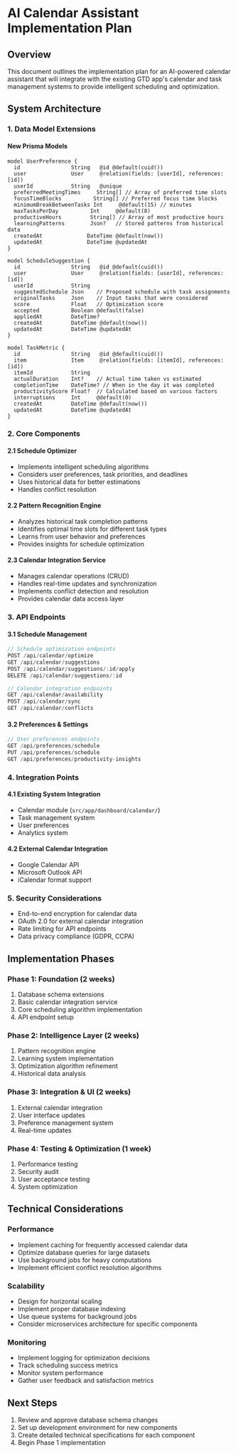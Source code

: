 # AI Calendar Assistant Implementation Plan

## Overview
This document outlines the implementation plan for an AI-powered calendar assistant that will integrate with the existing GTD app's calendar and task management systems to provide intelligent scheduling and optimization.

## System Architecture

### 1. Data Model Extensions

#### New Prisma Models

```prisma
model UserPreference {
  id                String   @id @default(cuid())
  user              User     @relation(fields: [userId], references: [id])
  userId            String   @unique
  preferredMeetingTimes     String[] // Array of preferred time slots
  focusTimeBlocks          String[] // Preferred focus time blocks
  minimumBreakBetweenTasks Int     @default(15) // minutes
  maxTasksPerDay          Int     @default(8)
  productiveHours         String[] // Array of most productive hours
  learningPatterns        Json?   // Stored patterns from historical data
  createdAt              DateTime @default(now())
  updatedAt              DateTime @updatedAt
}

model ScheduleSuggestion {
  id                String   @id @default(cuid())
  user              User     @relation(fields: [userId], references: [id])
  userId            String
  suggestedSchedule Json    // Proposed schedule with task assignments
  originalTasks     Json    // Input tasks that were considered
  score             Float   // Optimization score
  accepted          Boolean @default(false)
  appliedAt         DateTime?
  createdAt         DateTime @default(now())
  updatedAt         DateTime @updatedAt
}

model TaskMetric {
  id                String   @id @default(cuid())
  item              Item     @relation(fields: [itemId], references: [id])
  itemId            String
  actualDuration    Int?    // Actual time taken vs estimated
  completionTime    DateTime? // When in the day it was completed
  productivityScore Float?  // Calculated based on various factors
  interruptions     Int     @default(0)
  createdAt         DateTime @default(now())
  updatedAt         DateTime @updatedAt
}
```

### 2. Core Components

#### 2.1 Schedule Optimizer
- Implements intelligent scheduling algorithms
- Considers user preferences, task priorities, and deadlines
- Uses historical data for better estimations
- Handles conflict resolution

#### 2.2 Pattern Recognition Engine
- Analyzes historical task completion patterns
- Identifies optimal time slots for different task types
- Learns from user behavior and preferences
- Provides insights for schedule optimization

#### 2.3 Calendar Integration Service
- Manages calendar operations (CRUD)
- Handles real-time updates and synchronization
- Implements conflict detection and resolution
- Provides calendar data access layer

### 3. API Endpoints

#### 3.1 Schedule Management
```typescript
// Schedule optimization endpoints
POST /api/calendar/optimize
GET /api/calendar/suggestions
POST /api/calendar/suggestions/:id/apply
DELETE /api/calendar/suggestions/:id

// Calendar integration endpoints
GET /api/calendar/availability
POST /api/calendar/sync
GET /api/calendar/conflicts
```

#### 3.2 Preferences & Settings
```typescript
// User preferences endpoints
GET /api/preferences/schedule
PUT /api/preferences/schedule
GET /api/preferences/productivity-insights
```

### 4. Integration Points

#### 4.1 Existing System Integration
- Calendar module (`src/app/dashboard/calendar/`)
- Task management system
- User preferences
- Analytics system

#### 4.2 External Calendar Integration
- Google Calendar API
- Microsoft Outlook API
- iCalendar format support

### 5. Security Considerations

- End-to-end encryption for calendar data
- OAuth 2.0 for external calendar integration
- Rate limiting for API endpoints
- Data privacy compliance (GDPR, CCPA)

## Implementation Phases

### Phase 1: Foundation (2 weeks)
1. Database schema extensions
2. Basic calendar integration service
3. Core scheduling algorithm implementation
4. API endpoint setup

### Phase 2: Intelligence Layer (2 weeks)
1. Pattern recognition engine
2. Learning system implementation
3. Optimization algorithm refinement
4. Historical data analysis

### Phase 3: Integration & UI (2 weeks)
1. External calendar integration
2. User interface updates
3. Preference management system
4. Real-time updates

### Phase 4: Testing & Optimization (1 week)
1. Performance testing
2. Security audit
3. User acceptance testing
4. System optimization

## Technical Considerations

### Performance
- Implement caching for frequently accessed calendar data
- Optimize database queries for large datasets
- Use background jobs for heavy computations
- Implement efficient conflict resolution algorithms

### Scalability
- Design for horizontal scaling
- Implement proper database indexing
- Use queue systems for background jobs
- Consider microservices architecture for specific components

### Monitoring
- Implement logging for optimization decisions
- Track scheduling success metrics
- Monitor system performance
- Gather user feedback and satisfaction metrics

## Next Steps

1. Review and approve database schema changes
2. Set up development environment for new components
3. Create detailed technical specifications for each component
4. Begin Phase 1 implementation